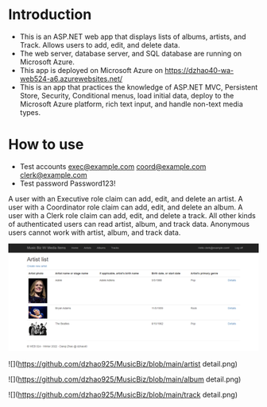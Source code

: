 # Introduction
- This is an ASP.NET web app that displays lists of albums, artists, and Track. Allows users to add, edit, and delete data.
- The web server, database server, and SQL database are running on Microsoft Azure.
- This app is deployed on Microsoft Azure on https://dzhao40-wa-web524-a6.azurewebsites.net/
- This is an app that practices the knowledge of ASP.NET MVC, Persistent Store, Security, Conditional menus, load initial data, deploy to the Microsoft Azure platform, rich text input, and handle non-text media types.

# How to use
- Test accounts
exec@example.com
coord@example.com
clerk@example.com
- Test password
Password123!

A user with an Executive role claim can add, edit, and delete an artist. 
A user with a Coordinator role claim can add, edit, and delete an album. 
A user with a Clerk role claim can add, edit, and delete a track. 
All other kinds of authenticated users can read artist, album, and track data.
Anonymous users cannot work with artist, album, and track data.

![](https://github.com/dzhao925/MusicBiz/blob/main/artists.png)

![](https://github.com/dzhao925/MusicBiz/blob/main/artist detail.png)

![](https://github.com/dzhao925/MusicBiz/blob/main/album detail.png)

![](https://github.com/dzhao925/MusicBiz/blob/main/track detail.png)

